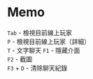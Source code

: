 # Memo

`Tab` - 檢視目前線上玩家  
`P` - 檢視目前線上玩家（詳細）  
`T` - 文字聊天
`F1` - 隱藏介面  
`F2` - 截圖  
`F3` + `D` - 清除聊天紀錄  